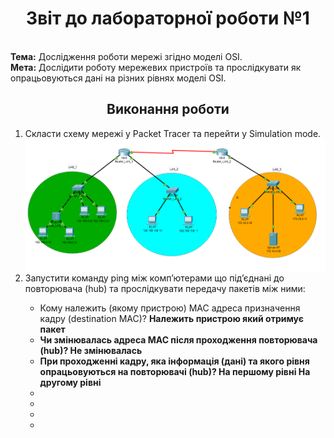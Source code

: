 <h1 align="center">Звіт до лабораторної роботи №1</h1> <br>
<strong>Тема:</strong> Дослідження роботи мережі згідно моделі OSI.<br>
<strong>Мета:</strong> Дослідити роботу мережевих пристроїв та прослідкувати як опрацьовуються дані на різних рівнях моделі OSI.<br>
<h2 align="center">Виконання роботи</h2>
<ol>
<li>Скласти схему мережі у Packet Tracer та перейти у Simulation mode. </li>
<img src="https://github.com/StarLord0298/Reient_TR31_TOTM2020/blob/master/LAB1/network%20diagram.png" align="center">
<li>Запустити команду ping між комп’ютерами що під’єднані до повторювача (hub) та прослідкувати передачу пакетів між ними:</li>
  <ul>
    <li>Кому належить (якому пристрою) MAC адреса призначення кадру (destination МАС)? 
  <b>Належить пристрою який отримує пакет<b>
    </li> 
    <li>Чи змінювалась адреса MAC після проходження повторювача (hub)? <b>Не змінювалась</b></li> 
   <li>При проходженні кадру, яка інформація (дані) та якого рівня опрацьовуються на повторювачі (hub)? <b>На першому рівні
	На другому рівні</b></li> 
  <li></li> 
  <li></li>
  <li></li>
  <li></li>
 
  </ul>
</ol>
